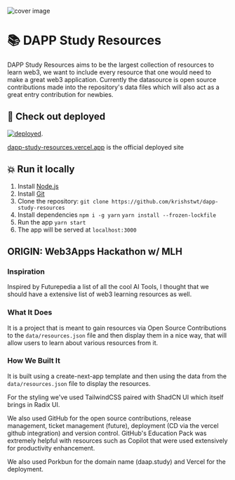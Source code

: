 ![cover image](https://github.com/krishstwt/learning/assets/135469703/b7ddff77-f66c-46c8-a950-9922409516dc)

# 📚 DAPP Study Resources

DAPP Study Resources aims to be the largest collection of resources to learn web3, we want to include every resource that one would need to make a great web3 application. Currently the datasource is open source contributions made into the repository's data files which will also act as a great entry contribution for newbies.

## 🚀 Check out deployed

[![deployed](https://github.com/krishstwt/learning/assets/135469703/9ff73f98-282c-49c0-867b-d031dc064d4e)](https://dapp-study-resources.vercel.app).

[dapp-study-resources.vercel.app](https://dapp-study-resources.vercel.app) is the official deployed site


## 💥 Run it locally

1. Install [Node.js](https://nodejs.org/en/)
2. Install [Git](https://git-scm.com/downloads)
3. Clone the repository: `git clone https://github.com/krishstwt/dapp-study-resources`
4. Install dependencies `npm i -g yarn` `yarn install --frozen-lockfile`
5. Run the app `yarn start`
6. The app will be served at `localhost:3000`

## ORIGIN: Web3Apps Hackathon w/ MLH

### Inspiration

Inspired by Futurepedia a list of all the cool AI Tools, I thought that we should have a extensive list of web3 learning resources as well.

### What It Does

It is a project that is meant to gain resources via Open Source Contributions to the `data/resources.json` file and then display them in a nice way, that will allow users to learn about various resources from it.

### How We Built It

It is built using a create-next-app template and then using the data from the `data/resources.json` file to display the resources.

For the styling we've used TailwindCSS paired with ShadCN UI which itself brings in Radix UI.

We also used GitHub for the open source contributions, release management, ticket management (future), deployment (CD via the vercel github integration) and version control. GitHub's Education Pack was extremely helpful with resources such as Copilot that were used extensively for productivity enhancement.

We also used Porkbun for the domain name (daap.study) and Vercel for the deployment.
